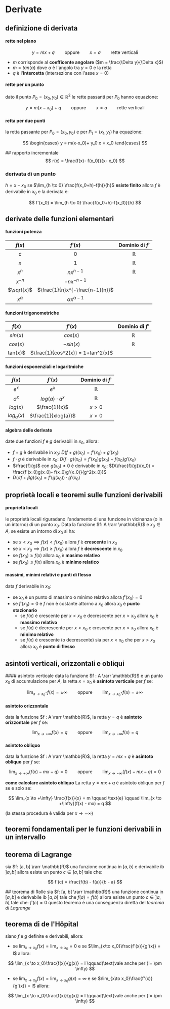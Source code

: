 # Derivate
## definizione di derivata
#### rette nel piano
$$
y = mx+q \qquad \text{oppure} \qquad x=a \qquad \text{rette verticali}
$$
- $m$ corrisponde al **coefficente angolare** ($m = \frac{\Delta y}{\Delta x}$)
- $m = tan(\alpha)$ dove $\alpha$ è l'angolo tra $y=0$ e la retta
- $q$ è l'**intercetta** (intersezione con l'asse $x=0$)

#### rette per un punto
dato il punto $P_0=(x_0, y_0) \in \mathbb{R}^2$ le rette passanti per $P_0$ hanno equazione:

$$
y = m(x-x_0)+q \qquad \text{oppure} \qquad x=a \qquad \text{rette verticali}
$$

#### retta per due punti
la retta passante per $P_0=(x_0, y_0)$ e per $P_1=(x_1, y_1)$ ha equazione:

$$
\begin{cases}
    y = m(x-x_0)+ y_0
    x = x_0
\end{cases}
$$

## rapporto incrementale
$$
r(x) = \frac{f(x)- f(x_0)}{x- x_0}
$$

### derivata di un punto
$h = x- x_0$
se $\lim_{h \to 0} \frac{f(x_0+h)-f(h)}{h}$ **esiste finito** allora $f$ è derivabile in $x_0$ e la derivata è:

$$
f'(x_0) = \lim_{h \to 0} \frac{f(x_0+h)-f(x_0)}{h}
$$

## derivate delle funzioni elementari
#### funzioni potenza
| $f(x)$     | $f'(x)$                         | Dominio di $f'$ |
|:----------:|:-------------------------------:|:---------------:|
| $c$        | 0                               | $\mathbb{R}$    |
| $x$        | 1                               | $\mathbb{R}$    |
| $x^n$      | $nx^{n-1}$                      | $\mathbb{R}$    |
| $x^{-n}$   | $-nx^{-n-1}$                    |                 |
| $\sqrt{x}$ | $\frac{1}{n}x^{-\frac{n-1}{n}}$ |                 |
| $x^\alpha$ | $\alpha x ^{\alpha - 1}$        |                 |

#### funzioni trigonometriche
| $f(x)$   | $f'(x)$                           | Dominio di $f'$ |
|:--------:|:---------------------------------:|:---------------:|
| $sin(x)$ | $cos(x)$                          | $\mathbb{R}$    |
| $cos(x)$ | $-sin(x)$                         | $\mathbb{R}$    |
| tan(x)$  | $\frac{1}{cos^2(x)} = 1+tan^2(x)$ |                 |


#### funzioni esponenziali e logaritmiche
| $f(x)$     | $f'(x)$             | Dominio di $f'$ |
|:----------:|:-------------------:|:---------------:|
| $e^x$      | $e^x$               | $\mathbb{R}$    |
| $a^x$      | $log(a) \cdot a^x$  | $\mathbb{R}$    |
| $log(x)$   | $\frac{1}{x}$       | $x > 0$         |
| $log_a(x)$ | $\frac{1}{xlog(a)}$ | $x > 0$         |

#### algebra delle derivate
date due funzioni $f$ e $g$ derivabili in $x_0$, allora:
- $f+g$ è derivabile in $x_0$: $D(f+g)(x_0) = f'(x_0) + g'(x_0)$
- $f \cdot g$ è derivabile in $x_0$: $D(f \cdot g)(x_0) = f'(x_0)g(x_0)+f(x_0)g'(x_0)$
- $\frac{f}{g}$ con $g(x_0) \not = 0$ è derivabile in $x_0$: $D(\frac{f}{g})(x_0) = \frac{f'(x_0)g(x_0)- f(x_0)g'(x_0)}{g^2(x_0)}$
- $D(\alpha f + \beta g)(x_0)=f'(g(x_0)) \cdot g'(x_0)$

## proprietà locali e teoremi sulle funzioni derivabili

#### proprietà locali
le proprietà locali riguradano l'andamento di una funzione in vicinanza (o in un intorno) di un punto $x_0$.
Data la funzione $f: A \rarr \mathbb{R}$ e $x_0 \in A$, se esiste un intorno di $x_0$ si ha:
- se $x < x_0 \implies f(x) \lt f(x_0)$ allora $f$ è **crescente** in $x_0$
- se $x < x_0 \implies f(x) \ge f(x_0)$ allora $f$ è **decrescente** in $x_0$
- se $f(x_0) \ge f(x)$ allora $x_0$ è **masimo relativo**
- se $f(x_0) \le f(x)$ allora $x_0$ è **minimo relatico**

#### massimi, minimi relativi e punti di flesso
data $f$ derivabile in $x_0$:
- se $x_0$ è un punto di massimo o minimo relativo allora $f'(x_0) = 0$
- se $f'(x_0) = 0$ e $f$ non è costante attorno a $x_0$ allora $x_0$ è **punto stazionario**
  - se $f(x)$ è crescente per $x \lt x_0$ e decrescente per $x \gt x_0$ allora $x_0$ è **massimo relativo**
  - se $f(x)$ è decrescente per $x \lt x_0$ e crescente per $x \gt x_0$ allora $x_0$ è **minimo relativo**
  - se $f(x)$ è crescente (o decrescente) sia per $x \lt x_0$ che per $x \gt x_0$ allora $x_0$ è **punto di flesso**

## asintoti verticali, orizzontali e obliqui
#### asintoto verticale
data la funzione $f : A \rarr \mathbb{R}$ e un punto $x_0$ di accumulazione per $A$, la retta $x=x_0$ è **asintoto verticale** per $f$ se:

$$
\lim_{x \to x_0^-}f(x) = \pm \infty \qquad \text{oppure} \qquad \lim_{x \to x_0^+}f(x) = \pm \infty
$$

#### asintoto orizzontale
data la funzione $f : A \rarr \mathbb{R}$, la retta $y = q$ è **asintoto orizzontale** per $f$ se:

$$
\lim_{x \to +\infty}f(x) = q \qquad \text{oppure} \qquad \lim_{x\to -\infty}f(x) = q
$$

#### asintoto obliquo
data la funzione $f : A \rarr \mathbb{R}$, la retta $y = mx + q$ è **asintoto obliquo** per $f$ se:

$$
\lim_{x \to +\infty}(f(x) - mx - q) = 0 \qquad \text{oppure} \qquad \lim_{x \to -\infty}(f(x) - mx - q) = 0
$$

**come calcolare asintoto obliquo**
La retta $y = mx + q$ è asintoto obliquo per $f$ se e solo se:

$$
\lim_{x \to +\infty} \frac{f(x)}{x} = m \qquad \text{e} \qquad \lim_{x \to +\infty}(f(x) - mx) = q
$$

(la stessa procedura è valida per $x \to -\infty$)

## teoremi fondamentali per le funzioni derivabili in un intervallo
## teorema di Lagrange
sia $f: [a, b] \rarr \mathbb{R}$ una funzione continua in $[a,b]$ e derivabile ib $]a,b[$ allora esiste un punto $c \in ]a,b[$ tale che:

$$
f'(c) = \frac{f(b) - f(a)}{b - a}
$$

## teorema di Rolle
sia $f: [a, b] \rarr \mathbb{R}$ una funzione continua in $[a,b]$ e derivabile ib $]a,b[$ tale che $f(a) = f(b)$ allora esiste un punto $c \in ]a,b[$ tale che: $f'(c) = 0$
questo teorema è una conseguenza diretta del *teorema di Lagrange*

## teorema di de l'Hôpital
siano $f$ e $g$ definite e derivabili, allora:
- se $\lim_{x \to x_0}f(x) = \lim_{x \to x_0} = 0$ e se $\lim_{x\to x_0}\frac{f'(x)}{g'(x)} = l$ allora:

$$
\lim_{x \to x_0}\frac{f(x)}{g(x)} = l \qquad(\text{vale anche per }l= \pm \infty)
$$

- se $\lim_{x \to x_0}f(x) = \lim_{x \to x_0}g(x)= \infty$ e se $\lim_{x\to x_0}\frac{f'(x)}{g'(x)} = l$ allora:

$$
\lim_{x \to x_0}\frac{f(x)}{g(x)} = l \qquad(\text{vale anche per }l= \pm \infty)
$$